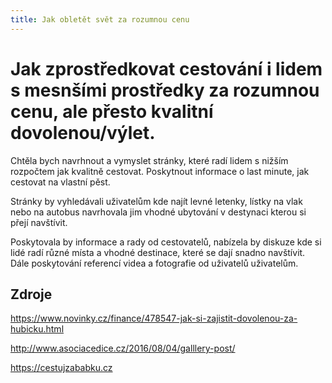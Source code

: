 ```yaml
---
title: Jak obletět svět za rozumnou cenu
---
```


# Jak zprostředkovat cestování i lidem s mesnšími prostředky za rozumnou cenu, ale přesto kvalitní dovolenou/výlet.

Chtěla bych navrhnout a vymyslet stránky, které radí lidem s nižším rozpočtem jak kvalitně cestovat. Poskytnout informace o last minute, jak cestovat na vlastní pěst.

Stránky by vyhledávali uživatelům kde najít levné letenky, lístky na vlak nebo na autobus navrhovala jim vhodné ubytování v destynaci kterou si přejí navštívit. 

Poskytovala by informace a rady od cestovatelů, nabízela by diskuze kde si lidé radí různé místa a vhodné destinace, které se dají snadno navštívit. Dále poskytování referencí videa a fotografie od uživatelů uživatelům.

## Zdroje

https://www.novinky.cz/finance/478547-jak-si-zajistit-dovolenou-za-hubicku.html

http://www.asociacedice.cz/2016/08/04/galllery-post/

https://cestujzababku.cz
